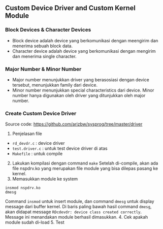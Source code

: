 ## Custom Device Driver and Custom Kernel Module

### Block Devices & Character Devices
- Block device adalah device yang berkomunikasi dengan meengirim dan menerima sebuah block data.
- Character device adalah device yang berkomunikasi dengan mengirim dan menerima single character.

### Major Number & Minor Number
- Major number menunjukkan driver yang berasosiasi dengan device tersebut, menunjukkan family dari device.
- Minor number menunjukkan special characteristics dari device. Minor number hanya digunakan oleh driver yang ditunjukkan oleh major number.

### Create Custom Device Driver
Source code: https://github.com/arizbw/sysprog/tree/master/driver

1. Penjelasan file
- `rd_devdr.c` : device driver
- `test.driver.c` : untuk test device driver di atas
- `Makefile` : untuk compile
2. Lakukan kompilasi dengan command `make`
Setelah di-compile, akan ada file nspdrv.ko yang merupakan file module yang bisa dilepas pasang ke kernel.
3. Memasukkan module ke system
```
insmod nspdrv.ko
dmesg
```
Command `insmod` untuk insert module, dan command `dmesg` untuk display message dari buffer kernel.
Di baris paling bawah hasil command `dmesg`, akan didapat message `RDcdevdr: device class created correctly`.
Message ini menandakan module berhasil dimasukkan.
4. Cek apakah module sudah di-load
5. Test
